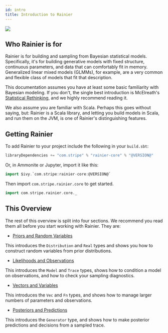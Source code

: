 ```yaml
---
id: intro
title: Introduction to Rainier
---
```


![](/img/rainier-large.jpg)

## Who Rainier is for

Rainier is for building and sampling from Bayesian statistical models. Specifically, it's for building generative models with fixed structure, continuous parameters, and data that can comfortably fit in memory. Generalized linear mixed models (GLMMs), for example, are a very common and flexible class of models that fit that description.

This documentation assumes you have at least some basic familiarity with Bayesian modeling. If you don't, the single best introduction is McElreath's [Statistical Rethinking](https://xcelab.net/rm/statistical-rethinking/), and we highly recommend reading it.

We also assume you are familiar with Scala. Perhaps this goes without saying, but: Rainier is a Scala library, and letting you build models in Scala, and run them on the JVM, is one of Rainier's distinguishing features.

## Getting Rainier

To add Rainier to your project include the following in your `build.sbt`:

```scala
libraryDependencies += "com.stripe" % "rainier-core" % "@VERSION@"
```

Or, in Ammonite or Jupyter, import it like this:

```scala
import $ivy.`com.stripe:rainier-core:@VERSION@`
```

Then import `com.stripe.rainier.core` to get started.

```scala
import com.stripe.rainier.core._
```

## This Overview

The rest of this overview is split into four sections. We recommend you read them all before you start working with Rainier. They are:

* [Priors and Random Variables](priors.md)

This introduces the `Distribution` and `Real` types and shows you how to construct random variables from prior distributions.

* [Likelihoods and Observations](likelihoods.md)

This introduces the `Model` and `Trace` types, shows how to condition a model on observations, and how to check your sampling diagnostics.

* [Vectors and Variables](vectors.md)

This introduces the `Vec` and `Fn` types, and shows how to manage larger numbers of parameters and observations.

* [Posteriors and Predictions](posteriors.md)

This introduces the `Generator` type, and shows how to make posterior predictions and decisions from a sampled trace.

